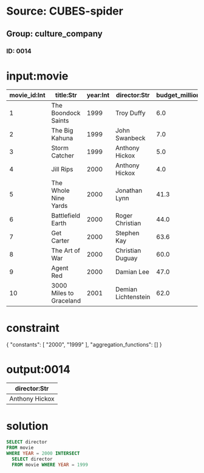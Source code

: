 # Source: CUBES-spider
## Group: culture_company
### ID: 0014

# input:movie

| movie_id:Int | title:Str | year:Int | director:Str | budget_million:Dbl | gross_worldwide:Int |
|---|---|---|---|---|---|
| 1 | The Boondock Saints | 1999 | Troy Duffy | 6.0 | 30471 |
| 2 | The Big Kahuna | 1999 | John Swanbeck | 7.0 | 3728888 |
| 3 | Storm Catcher | 1999 | Anthony Hickox | 5.0 | 40500 |
| 4 | Jill Rips | 2000 | Anthony Hickox | 4.0 | 456774 |
| 5 | The Whole Nine Yards | 2000 | Jonathan Lynn | 41.3 | 106371651 |
| 6 | Battlefield Earth | 2000 | Roger Christian | 44.0 | 29725663 |
| 7 | Get Carter | 2000 | Stephen Kay | 63.6 | 19412993 |
| 8 | The Art of War | 2000 | Christian Duguay | 60.0 | 40400425 |
| 9 | Agent Red | 2000 | Damian Lee | 47.0 | 543356 |
| 10 | 3000 Miles to Graceland | 2001 | Demian Lichtenstein | 62.0 | 18720175 |

# constraint

{
  "constants": [
    "2000",
    "1999"
  ],
  "aggregation_functions": []
}

# output:0014

| director:Str |
|---|
| Anthony Hickox |

# solution

```sql
SELECT director
FROM movie
WHERE YEAR = 2000 INTERSECT
  SELECT director
  FROM movie WHERE YEAR = 1999
```
